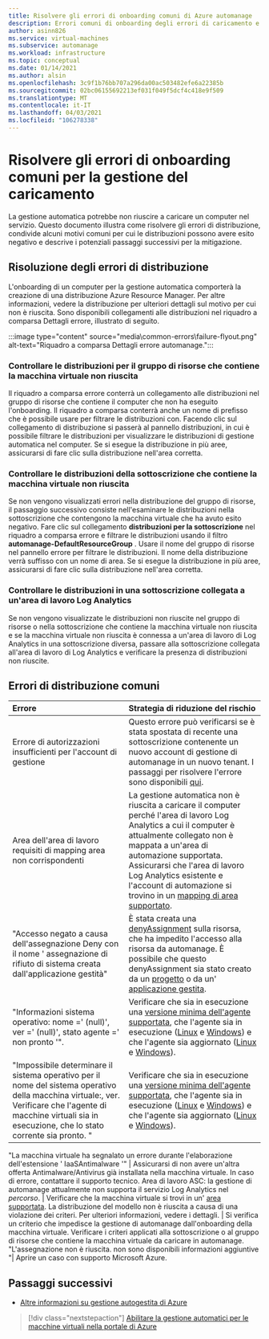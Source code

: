 ```yaml
---
title: Risolvere gli errori di onboarding comuni di Azure automanage
description: Errori comuni di onboarding degli errori di caricamento e come risolverli
author: asinn826
ms.service: virtual-machines
ms.subservice: automanage
ms.workload: infrastructure
ms.topic: conceptual
ms.date: 01/14/2021
ms.author: alsin
ms.openlocfilehash: 3c9f1b76bb707a296da00ac503482efe6a22385b
ms.sourcegitcommit: 02bc06155692213ef031f049f5dcf4c418e9f509
ms.translationtype: MT
ms.contentlocale: it-IT
ms.lasthandoff: 04/03/2021
ms.locfileid: "106278338"
---
```

# <a name="troubleshoot-common-automanage-onboarding-errors"></a>Risolvere gli errori di onboarding comuni per la gestione del caricamento
La gestione automatica potrebbe non riuscire a caricare un computer nel servizio. Questo documento illustra come risolvere gli errori di distribuzione, condivide alcuni motivi comuni per cui le distribuzioni possono avere esito negativo e descrive i potenziali passaggi successivi per la mitigazione.

## <a name="troubleshooting-deployment-failures"></a>Risoluzione degli errori di distribuzione
L'onboarding di un computer per la gestione automatica comporterà la creazione di una distribuzione Azure Resource Manager. Per altre informazioni, vedere la distribuzione per ulteriori dettagli sul motivo per cui non è riuscita. Sono disponibili collegamenti alle distribuzioni nel riquadro a comparsa Dettagli errore, illustrato di seguito.

:::image type="content" source="media\common-errors\failure-flyout.png" alt-text="Riquadro a comparsa Dettagli errore automanage.":::

### <a name="check-the-deployments-for-the-resource-group-containing-the-failed-vm"></a>Controllare le distribuzioni per il gruppo di risorse che contiene la macchina virtuale non riuscita
Il riquadro a comparsa errore conterrà un collegamento alle distribuzioni nel gruppo di risorse che contiene il computer che non ha eseguito l'onboarding. Il riquadro a comparsa conterrà anche un nome di prefisso che è possibile usare per filtrare le distribuzioni con. Facendo clic sul collegamento di distribuzione si passerà al pannello distribuzioni, in cui è possibile filtrare le distribuzioni per visualizzare le distribuzioni di gestione automatica nel computer. Se si esegue la distribuzione in più aree, assicurarsi di fare clic sulla distribuzione nell'area corretta.

### <a name="check-the-deployments-for-the-subscription-containing-the-failed-vm"></a>Controllare le distribuzioni della sottoscrizione che contiene la macchina virtuale non riuscita
Se non vengono visualizzati errori nella distribuzione del gruppo di risorse, il passaggio successivo consiste nell'esaminare le distribuzioni nella sottoscrizione che contengono la macchina virtuale che ha avuto esito negativo. Fare clic sul collegamento **distribuzioni per la sottoscrizione** nel riquadro a comparsa errore e filtrare le distribuzioni usando il filtro **automanage-DefaultResourceGroup** . Usare il nome del gruppo di risorse nel pannello errore per filtrare le distribuzioni. Il nome della distribuzione verrà suffisso con un nome di area. Se si esegue la distribuzione in più aree, assicurarsi di fare clic sulla distribuzione nell'area corretta.

### <a name="check-deployments-in-a-subscription-linked-to-a-log-analytics-workspace"></a>Controllare le distribuzioni in una sottoscrizione collegata a un'area di lavoro Log Analytics
Se non vengono visualizzate le distribuzioni non riuscite nel gruppo di risorse o nella sottoscrizione che contiene la macchina virtuale non riuscita e se la macchina virtuale non riuscita è connessa a un'area di lavoro di Log Analytics in una sottoscrizione diversa, passare alla sottoscrizione collegata all'area di lavoro di Log Analytics e verificare la presenza di distribuzioni non riuscite.

## <a name="common-deployment-errors"></a>Errori di distribuzione comuni

Errore |  Strategia di riduzione del rischio
:-----|:-------------|
Errore di autorizzazioni insufficienti per l'account di gestione | Questo errore può verificarsi se è stata spostata di recente una sottoscrizione contenente un nuovo account di gestione di automanage in un nuovo tenant. I passaggi per risolvere l'errore sono disponibili [qui](./repair-automanage-account.md).
Area dell'area di lavoro requisiti di mapping area non corrispondenti | La gestione automatica non è riuscita a caricare il computer perché l'area di lavoro Log Analytics a cui il computer è attualmente collegato non è mappata a un'area di automazione supportata. Assicurarsi che l'area di lavoro Log Analytics esistente e l'account di automazione si trovino in un [mapping di area supportato](../automation/how-to/region-mappings.md).
"Accesso negato a causa dell'assegnazione Deny con il nome ' assegnazione di rifiuto di sistema creata dall'applicazione gestità" | È stata creata una [denyAssignment](https://docs.microsoft.com/azure/role-based-access-control/deny-assignments) sulla risorsa, che ha impedito l'accesso alla risorsa da automanage. È possibile che questo denyAssignment sia stato creato da un [progetto](https://docs.microsoft.com/azure/governance/blueprints/concepts/resource-locking) o da un' [applicazione gestita](https://docs.microsoft.com/azure/azure-resource-manager/managed-applications/overview).
"Informazioni sistema operativo: nome =' (null)', ver =' (null)', stato agente =' non pronto '". | Verificare che sia in esecuzione una [versione minima dell'agente supportata](https://docs.microsoft.com/troubleshoot/azure/virtual-machines/support-extensions-agent-version), che l'agente sia in esecuzione ([Linux](https://docs.microsoft.com/troubleshoot/azure/virtual-machines/linux-azure-guest-agent) e [Windows](https://docs.microsoft.com/troubleshoot/azure/virtual-machines/windows-azure-guest-agent)) e che l'agente sia aggiornato ([Linux](https://docs.microsoft.com/azure/virtual-machines/extensions/update-linux-agent) e [Windows](https://docs.microsoft.com/azure/virtual-machines/extensions/agent-windows)).
"Impossibile determinare il sistema operativo per il nome del sistema operativo della macchina virtuale:, ver. Verificare che l'agente di macchine virtuali sia in esecuzione, che lo stato corrente sia pronto. " | Verificare che sia in esecuzione una [versione minima dell'agente supportata](https://docs.microsoft.com/troubleshoot/azure/virtual-machines/support-extensions-agent-version), che l'agente sia in esecuzione ([Linux](https://docs.microsoft.com/troubleshoot/azure/virtual-machines/linux-azure-guest-agent) e [Windows](https://docs.microsoft.com/troubleshoot/azure/virtual-machines/windows-azure-guest-agent)) e che l'agente sia aggiornato ([Linux](https://docs.microsoft.com/azure/virtual-machines/extensions/update-linux-agent) e [Windows](https://docs.microsoft.com/azure/virtual-machines/extensions/agent-windows)).

"La macchina virtuale ha segnalato un errore durante l'elaborazione dell'estensione ' IaaSAntimalware '" | Assicurarsi di non avere un'altra offerta Antimalware/Antivirus già installata nella macchina virtuale. In caso di errore, contattare il supporto tecnico.
Area di lavoro ASC: la gestione di automanage attualmente non supporta il servizio Log Analytics nel _percorso_. | Verificare che la macchina virtuale si trovi in un' [area supportata](./automanage-virtual-machines.md#supported-regions).
La distribuzione del modello non è riuscita a causa di una violazione dei criteri. Per ulteriori informazioni, vedere i dettagli. | Si verifica un criterio che impedisce la gestione di automanage dall'onboarding della macchina virtuale. Verificare i criteri applicati alla sottoscrizione o al gruppo di risorse che contiene la macchina virtuale da caricare in automanage.
"L'assegnazione non è riuscita. non sono disponibili informazioni aggiuntive "| Aprire un caso con supporto Microsoft Azure.

## <a name="next-steps"></a>Passaggi successivi

* [Altre informazioni su gestione autogestita di Azure](./automanage-virtual-machines.md)

> [!div class="nextstepaction"]
> [Abilitare la gestione automatici per le macchine virtuali nella portale di Azure](quick-create-virtual-machines-portal.md)